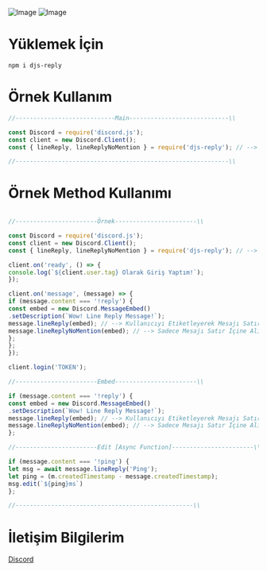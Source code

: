 ![Image](https://img.shields.io/npm/v/djs-reply?color=)
![Image](https://img.shields.io/npm/dt/djs-reply.svg?color=E2142D&maxAge=3600) 

#
# Yüklemek İçin
```npm
npm i djs-reply
```

# Örnek Kullanım
```javascript
//----------------------------Main----------------------------\\

const Discord = require('discord.js');
const client = new Discord.Client();
const { lineReply, lineReplyNoMention } = require('djs-reply'); // --> [NOT] Ek Bir İşlem Yapmanıza Gerek Yok Ana Dosyanıza Bunu Koymanız Yeterli Olacaktır.

//------------------------------------------------------------\\
```

# Örnek Method Kullanımı
```javascript

//-----------------------Örnek-----------------------\\

const Discord = require('discord.js');
const client = new Discord.Client();
const { lineReply, lineReplyNoMention } = require('djs-reply'); // --> [NOT] Ek Bir İşlem Yapmanıza Gerek Yok Ana Dosyanıza Bunu Koymanız Yeterli Olacaktır.

client.on('ready', () => {
console.log(`${client.user.tag} Olarak Giriş Yaptım!`);
});

client.on('message', (message) => {
if (message.content === '!reply') {
const embed = new Discord.MessageEmbed()
.setDescription(`Wow! Line Reply Message!`);
message.lineReply(embed); // --> Kullanıcıyı Etiketleyerek Mesajı Satır İçine Alır.
message.lineReplyNoMention(embed); // --> Sadece Mesajı Satır İçine Alır.
};
};
});

client.login('TOKEN');

//-----------------------Embed-----------------------\\

if (message.content === '!reply') {
const embed = new Discord.MessageEmbed()
.setDescription(`Wow! Line Reply Message!`);
message.lineReply(embed); // --> Kullanıcıyı Etiketleyerek Mesajı Satır İçine Alır.
message.lineReplyNoMention(embed); // --> Sadece Mesajı Satır İçine Alır.
};

//-----------------------Edit [Async Function]-----------------------\\

if (message.content === '!ping') {
let msg = await message.lineReply('Ping');
let ping = (m.createdTimestamp - message.createdTimestamp);
msg.edit(`${ping}ms`)
};

//--------------------------------------------------\\
```

# İletişim Bilgilerim
[Discord](https://discord.gg/rVnKDGcRKR) 
